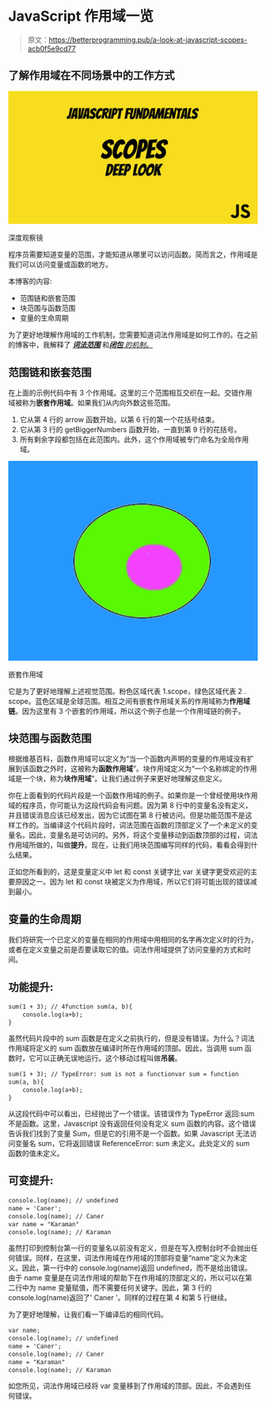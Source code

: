 # JavaScript 作用域一览

> 原文：<https://betterprogramming.pub/a-look-at-javascript-scopes-acb0f5e9cd77>

## 了解作用域在不同场景中的工作方式

![](img/8eb68240b28978a9d7ae99f533d0c306.png)

深度观察镜

程序员需要知道变量的范围，才能知道从哪里可以访问函数。简而言之，作用域是我们可以访问变量或函数的地方。

本博客的内容:

*   范围链和嵌套范围
*   块范围与函数范围
*   变量的生命周期

为了更好地理解作用域的工作机制，您需要知道词法作用域是如何工作的。在之前的博客中，我解释了 [***词法范围***](/scope-closure-lexical-scope-9a18d0579d66) 和[***闭包*** *的机制。*](/a-look-at-javascript-closures-6de9b9ac4f8b)

## 范围链和嵌套范围

在上面的示例代码中有 3 个作用域。这里的三个范围相互交织在一起。交错作用域被称为**嵌套作用域**。如果我们从内向外数这些范围。

1.  它从第 4 行的 arrow 函数开始，以第 6 行的第一个花括号结束。
2.  它从第 3 行的 getBiggerNumbers 函数开始，一直到第 9 行的花括号。
3.  所有剩余字段都包括在此范围内。此外，这个作用域被专门命名为全局作用域。

![](img/7c466ef38ad86f545233e9a90752fdd5.png)

嵌套作用域

它是为了更好地理解上述视觉范围。粉色区域代表 1.scope，绿色区域代表 2 . scope。蓝色区域是全球范围。相互之间有嵌套作用域关系的作用域称为**作用域链**。因为这里有 3 个嵌套的作用域，所以这个例子也是一个作用域链的例子。

## 块范围与函数范围

根据维基百科，函数作用域可以定义为“当一个函数内声明的变量的作用域没有扩展到该函数之外时，这被称为**函数作用域**”。块作用域定义为“一个名称绑定的作用域是一个块，称为**块作用域**”。让我们通过例子来更好地理解这些定义。

你在上面看到的代码片段是一个函数作用域的例子。如果你是一个曾经使用块作用域的程序员，你可能认为这段代码会有问题。因为第 8 行中的变量名没有定义，并且错误消息应该已经发出，因为它试图在第 8 行被访问。但是功能范围不是这样工作的。当编译这个代码片段时，词法范围在函数的顶部定义了一个未定义的变量名。因此，变量名是可访问的。另外，将这个变量移动到函数顶部的过程，词法作用域所做的，叫做**提升**。现在，让我们用块范围编写同样的代码，看看会得到什么结果。

正如您所看到的，这是变量定义中 let 和 const 关键字比 var 关键字更受欢迎的主要原因之一。因为 let 和 const 块被定义为作用域，所以它们将可能出现的错误减到最小。

## 变量的生命周期

我们将研究一个已定义的变量在相同的作用域中用相同的名字再次定义时的行为，或者在定义变量之前是否要读取它的值。词法作用域提供了访问变量的方式和时间。

## 功能提升:

```
sum(1 + 3); // 4function sum(a, b){
	console.log(a+b);
}
```

虽然代码片段中的 sum 函数是在定义之前执行的，但是没有错误。为什么？词法作用域将定义的 sum 函数放在编译时所在作用域的顶部。因此，当调用 sum 函数时，它可以正确无误地运行。这个移动过程叫做**吊装**。

```
sum(1 + 3); // TypeError: sum is not a functionvar sum = function sum(a, b){
	console.log(a+b);
}
```

从这段代码中可以看出，已经抛出了一个错误。该错误作为 TypeError 返回:sum 不是函数。这里，Javascript 没有返回任何没有定义 sum 函数的内容。这个错误告诉我们找到了变量 Sum，但是它的引用不是一个函数。如果 Javascript 无法访问变量名 sum，它将返回错误 ReferenceError: sum 未定义。此处定义的 sum 函数的值未定义。

## 可变提升:

```
console.log(name); // undefined
name = 'Caner';
console.log(name); // Caner
var name = "Karaman"
console.log(name); // Karaman
```

虽然打印到控制台第一行的变量名以前没有定义，但是在写入控制台时不会抛出任何错误。同样，在这里，词法作用域在作用域的顶部将变量“name”定义为未定义。因此，第一行中的 console.log(name)返回 undefined，而不是给出错误。由于 name 变量是在词法作用域的帮助下在作用域的顶部定义的，所以可以在第二行中为 name 变量赋值，而不需要任何关键字。因此，第 3 行的 console.log(name)返回了' Caner '。同样的过程在第 4 和第 5 行继续。

为了更好地理解，让我们看一下编译后的相同代码。

```
var name;
console.log(name); // undefined
name = 'Caner';
console.log(name); // Caner
name = "Karaman"
console.log(name); // Karaman
```

如您所见，词法作用域已经将 var 变量移到了作用域的顶部。因此，不会遇到任何错误。